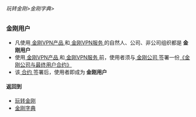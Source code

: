 ###### 玩转金刚>金刚字典>

### 金刚用户

- 凡使用[ 金刚VPN产品 ](https://github.com/a2zitpro/web/blob/master/LadderFree/A.md)和[ 金刚VPN服务 ](https://github.com/a2zitpro/web/blob/master/LadderFree/kkDictionary/KKServices.md)的自然人、公司、非公司组织都是<Strong> 金刚用户 </Strong>
- 使用[ 金刚VPN产品 ]()和[ 金刚VPN服务 ]()前，使用者须与[ 金刚公司 ]()签署一份[《金刚公司与最终用户合约》](https://github.com/a2zitpro/web/blob/master/LadderFree/kkDictionary/KKEnduserContract.md)
- 该[ 合约 ](https://github.com/a2zitpro/web/blob/master/LadderFree/kkDictionary/KKEnduserContract.md)签署后，使用者即成为<Strong> 金刚用户 </Strong>

#### 返回到
- [玩转金刚](https://github.com/a2zitpro/web/blob/master/LadderFree/A.md)
- [金刚字典](https://github.com/a2zitpro/web/blob/master/LadderFree/kkDictionary/KKDictionary.md)

